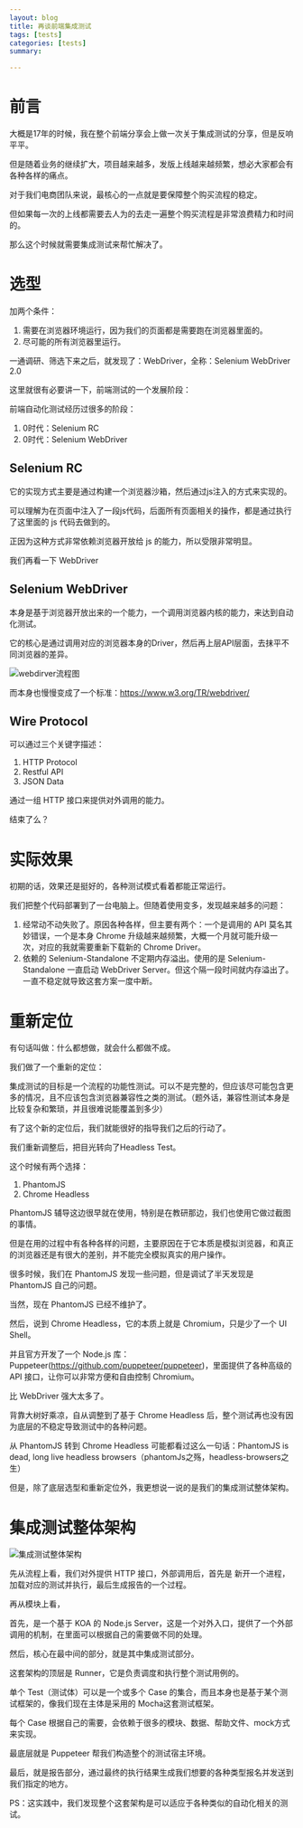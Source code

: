 ```yaml
---
layout: blog
title: 再谈前端集成测试
tags: [tests]
categories: [tests]
summary: 

---
```


# 前言

大概是17年的时候，我在整个前端分享会上做一次关于集成测试的分享，但是反响平平。

但是随着业务的继续扩大，项目越来越多，发版上线越来越频繁，想必大家都会有各种各样的痛点。

对于我们电商团队来说，最核心的一点就是要保障整个购买流程的稳定。

但如果每一次的上线都需要去人为的去走一遍整个购买流程是非常浪费精力和时间的。

那么这个时候就需要集成测试来帮忙解决了。

# 选型
加两个条件：

1. 需要在浏览器环境运行，因为我们的页面都是需要跑在浏览器里面的。
2. 尽可能的所有浏览器里运行。

一通调研、筛选下来之后，就发现了：WebDriver，全称：Selenium WebDriver 2.0

这里就很有必要讲一下，前端测试的一个发展阶段：

前端自动化测试经历过很多的阶段：

1. 0时代：Selenium RC
2. 0时代：Selenium WebDriver

## Selenium RC

它的实现方式主要是通过构建一个浏览器沙箱，然后通过js注入的方式来实现的。

可以理解为在页面中注入了一段js代码，后面所有页面相关的操作，都是通过执行了这里面的 js 代码去做到的。


正因为这种方式非常依赖浏览器开放给 js 的能力，所以受限非常明显。

我们再看一下 WebDriver

## Selenium WebDriver

本身是基于浏览器开放出来的一个能力，一个调用浏览器内核的能力，来达到自动化测试。

它的核心是通过调用对应的浏览器本身的Driver，然后再上层API层面，去抹平不同浏览器的差异。

![webdirver流程图](/static/img/selenium-webdriver.png)

而本身也慢慢变成了一个标准：https://www.w3.org/TR/webdriver/

## Wire Protocol
可以通过三个关键字描述：

1. HTTP Protocol
2. Restful API
3. JSON Data

通过一组 HTTP 接口来提供对外调用的能力。

结束了么？

# 实际效果
初期的话，效果还是挺好的，各种测试模式看着都能正常运行。

我们把整个代码部署到了一台电脑上。但随着使用变多，发现越来越多的问题：

1. 经常动不动失败了。原因各种各样，但主要有两个：一个是调用的 API 莫名其妙错误，一个是本身 Chrome 升级越来越频繁，大概一个月就可能升级一次，对应的我就需要重新下载新的 Chrome Driver。
2. 依赖的 Selenium-Standalone 不定期内存溢出。使用的是 Selenium-Standalone 一直启动 WebDriver Server。但这个隔一段时间就内存溢出了。
一直不稳定就导致这套方案一度中断。

# 重新定位
有句话叫做：什么都想做，就会什么都做不成。

我们做了一个重新的定位：

集成测试的目标是一个流程的功能性测试。可以不是完整的，但应该尽可能包含更多的情况，且不应该包含浏览器兼容性之类的测试。（题外话，兼容性测试本身是比较复杂和繁琐，并且很难说能覆盖到多少）



有了这个新的定位后，我们就能很好的指导我们之后的行动了。

我们重新调整后，把目光转向了Headless Test。

这个时候有两个选择：

1. PhantomJS
2. Chrome Headless

PhantomJS 辅导这边很早就在使用，特别是在教研那边，我们也使用它做过截图的事情。

但是在用的过程中有各种各样的问题，主要原因在于它本质是模拟浏览器，和真正的浏览器还是有很大的差别，并不能完全模拟真实的用户操作。

很多时候，我们在 PhantomJS 发现一些问题，但是调试了半天发现是 PhantomJS 自己的问题。

当然，现在 PhantomJS 已经不维护了。



然后，说到 Chrome Headless，它的本质上就是 Chromium，只是少了一个 UI Shell。

并且官方开发了一个 Node.js 库：Puppeteer(https://github.com/puppeteer/puppeteer)，里面提供了各种高级的 API 接口，让你可以非常方便和自由控制 Chromium。

比 WebDriver 强大太多了。



背靠大树好乘凉，自从调整到了基于 Chrome Headless 后，整个测试再也没有因为底层的不稳定导致测试中的各种问题。



从 PhantomJS 转到 Chrome Headless 可能都看过这么一句话：PhantomJS is dead, long live headless browsers（phantomJs之殇，headless-browsers之生）



但是，除了底层选型和重新定位外，我更想说一说的是我们的集成测试整体架构。

# 集成测试整体架构

![集成测试整体架构](/static/img/integration-testing.png)

先从流程上看，我们对外提供 HTTP 接口，外部调用后，首先是 新开一个进程，加载对应的测试并执行，最后生成报告的一个过程。

再从模块上看，

首先，是一个基于 KOA 的 Node.js Server，这是一个对外入口，提供了一个外部调用的机制，在里面可以根据自己的需要做不同的处理。



然后，核心在最中间的部分，就是其中集成测试部分。

这套架构的顶层是 Runner，它是负责调度和执行整个测试用例的。

单个 Test（测试体）可以是一个或多个 Case 的集合，而且本身也是基于某个测试框架的，像我们现在主体是采用的 Mocha这套测试框架。

每个 Case 根据自己的需要，会依赖于很多的模块、数据、帮助文件、mock方式来实现。

最底层就是 Puppeteer 帮我们构造整个的测试宿主环境。



最后，就是报告部分，通过最终的执行结果生成我们想要的各种类型报名并发送到我们指定的地方。



PS：这实践中，我们发现整个这套架构是可以适应于各种类似的自动化相关的测试。
